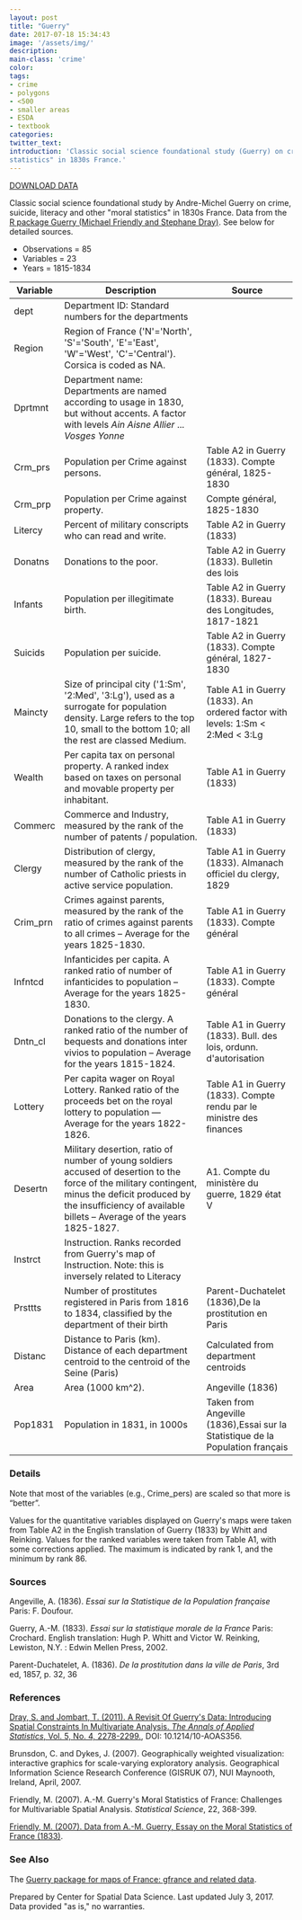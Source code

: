```yaml
---
layout: post
title: "Guerry"
date: 2017-07-18 15:34:43
image: '/assets/img/'
description:
main-class: 'crime'
color:
tags:
- crime
- polygons
- <500
- smaller areas
- ESDA
- textbook
categories:
twitter_text:
introduction: 'Classic social science foundational study (Guerry) on crime, suicide, literacy and other "moral
statistics" in 1830s France.'
---
```

<script>
  var map = L.map('map');
  L.tileLayer('https://api.tiles.mapbox.com/v4/{id}/{z}/{x}/{y}.png?access_token=pk.eyJ1IjoibWFwYm94IiwiYSI6ImNpejY4NXVycTA2emYycXBndHRqcmZ3N3gifQ.rJcFIG214AriISLbB6B5aw', { <!--this is the URL for the Guerry Geojson-->
		maxZoom: 18,
		attribution: 'Map data &copy; <a href="http://openstreetmap.org">OpenStreetMap</a> contributors, ' +
			'<a href="http://creativecommons.org/licenses/by-sa/2.0/">CC-BY-SA</a>, ' +
			'Imagery © <a href="http://mapbox.com">Mapbox</a>',
		id: 'mapbox.light'
	}).addTo(map);

  map.scrollWheelZoom.disable();
  map.touchZoom.disable();
  var enableMapInteraction = function () {
      map.scrollWheelZoom.enable();
      map.touchZoom.enable();
  }
  $('#map').on('click touch', enableMapInteraction);
$('#map').on('mouseout', function(){ map.scrollWheelZoom.disable();});

  var smallIcon = L.icon({
         iconUrl: 'http://www.hckrecruitment.nic.in/images/blue.png',
         iconSize: [16, 16], // size of the icon
         });

   function onEachFeature(feature, layer) {
     //console.log(feature);
     var txt = "";
     for (var fname in feature.properties) {
       txt += fname;
       txt += " : ";
       txt += feature.properties[fname];
       txt += "<br/>";
     }
     layer.bindPopup(txt);
   }


  // load GeoJSON from an external file
  // load GeoJSON from an external file
  $.getJSON("../data/Guerry.geojson",function(data){
    // add GeoJSON layer to the map once the file is loaded
    var json = L.geoJson(data, {
      pointToLayer: function(feature, latlng) {
        
        return L.marker(latlng, {
          icon: smallIcon
        });
      },
      onEachFeature: onEachFeature
    });
    json.addTo(map);
    map.fitBounds(json.getBounds());
  });

</script>

[DOWNLOAD DATA](../data/guerry.zip)

Classic social science foundational study by Andre-Michel Guerry on crime, suicide, literacy and other "moral
statistics" in 1830s France. Data from the [R package Guerry (Michael Friendly and Stephane Dray)](https://www.rdocumentation.org/packages/Guerry/versions/1.6-1). See below for detailed sources.


* Observations = 85
* Variables = 23
* Years = 1815-1834


|**Variable**|**Description**|**Source**|
|---|---|---|
|dept	|Department ID: Standard numbers for the departments| |	
|Region	|   Region of France ('N'='North', 'S'='South', 'E'='East', 'W'='West', 'C'='Central').  Corsica is coded as NA.	| |
|Dprtmnt|	Department name: Departments are named according to usage in 1830, but without accents. A factor with levels *Ain* *Aisne* *Allier* ... *Vosges Yonne*| |	
|Crm_prs|	Population per Crime against persons.|	Table A2 in Guerry (1833). Compte général, 1825-1830|
|Crm_prp|	Population per Crime against property.	|Compte général, 1825-1830|
|Litercy	|Percent of military conscripts who can read and write.|	Table A2 in Guerry (1833)|
|Donatns|	Donations to the poor.|	Table A2 in Guerry (1833). Bulletin des lois|
|Infants|	Population per illegitimate birth.|	Table A2 in Guerry (1833). Bureau des Longitudes, 1817-1821|
|Suicids|	Population per suicide.	| Table A2 in Guerry (1833). Compte général, 1827-1830|
|Maincty|	Size of principal city ('1:Sm', '2:Med', '3:Lg'), used as a surrogate for population density. Large refers to the top 10, small to the bottom 10; all the rest are classed Medium.	|Table A1 in Guerry (1833). An ordered factor with levels: 1:Sm < 2:Med < 3:Lg|
|Wealth	|   Per capita tax on personal property. A ranked index based on taxes on personal and movable property per inhabitant.|	Table A1 in Guerry (1833)|
|Commerc|	Commerce and Industry, measured by the rank of the number of patents / population.	|Table A1 in Guerry (1833)|
|Clergy	|   Distribution of clergy, measured by the rank of the number of Catholic priests in active service population.	|Table A1 in Guerry (1833). Almanach officiel du clergy, 1829|
|Crim_prn	|Crimes against parents, measured by the rank of the ratio of crimes against parents to all crimes – Average for the years 1825-1830.|	Table A1 in Guerry (1833). Compte général|
|Infntcd	|Infanticides per capita. A ranked ratio of number of infanticides to population – Average for the years 1825-1830.	| Table A1 in Guerry (1833). Compte général|
|Dntn_cl|	Donations to the clergy. A ranked ratio of the number of bequests and donations inter vivios to population – Average for the years 1815-1824.	|Table A1 in Guerry (1833). Bull. des lois, ordunn. d'autorisation|
|Lottery|	Per capita wager on Royal Lottery. Ranked ratio of the proceeds bet on the royal lottery to population — Average for the years 1822-1826.	|Table A1 in Guerry (1833). Compte rendu par le ministre des finances|
|Desertn|	Military desertion, ratio of number of young soldiers accused of desertion to the force of the military contingent, minus the deficit produced by the insufficiency of available billets – Average of the years 1825-1827.|	A1. Compte du ministère du guerre, 1829 état V|
|Instrct	|Instruction. Ranks recorded from Guerry's map of Instruction. Note: this is inversely related to Literacy | |	
|Prsttts	|Number of prostitutes registered in Paris from 1816 to 1834, classified by the department of their birth |	Parent-Duchatelet (1836),De la prostitution en Paris |
|Distanc|	Distance to Paris (km). Distance of each department centroid to the centroid of the Seine (Paris)	|Calculated from department centroids|
|Area	|   Area (1000 km^2).	|Angeville (1836)|
|Pop1831	|Population in 1831, in 1000s|	Taken from Angeville (1836),Essai sur la Statistique de la Population français|


### **Details**

Note that most of the variables (e.g., Crime\_pers) are scaled so that more is “better”.

Values for the quantitative variables displayed on Guerry's maps were taken from Table A2 in the English translation of Guerry (1833) by Whitt and Reinking. Values for the ranked variables were taken from Table A1, with some corrections applied. The maximum is indicated by rank 1, and the minimum by rank 86.

### **Sources**

Angeville, A. (1836). *Essai sur la Statistique de la Population française* Paris: F. Doufour.

Guerry, A.-M. (1833). *Essai sur la statistique morale de la France* Paris: Crochard. English translation: Hugh P. Whitt and Victor W. Reinking, Lewiston, N.Y. : Edwin Mellen Press, 2002.

Parent-Duchatelet, A. (1836). *De la prostitution dans la ville de Paris*, 3rd ed, 1857, p. 32, 36

### **References**

[Dray, S. and Jombart, T. (2011). A Revisit Of Guerry's Data: Introducing Spatial Constraints In Multivariate Analysis. *The Annals of Applied Statistics*, Vol. 5, No. 4, 2278-2299.](http://arxiv.org/pdf/1202.6485.pdf), DOI: 10.1214/10-AOAS356.

Brunsdon, C. and Dykes, J. (2007). Geographically weighted visualization: interactive graphics for scale-varying exploratory analysis. Geographical Information Science Research Conference (GISRUK 07), NUI Maynooth, Ireland, April, 2007.

Friendly, M. (2007). A.-M. Guerry's Moral Statistics of France: Challenges for Multivariable Spatial Analysis. *Statistical Science*, 22, 368-399.

[Friendly, M. (2007). Data from A.-M. Guerry, Essay on the Moral Statistics of France (1833)](http://datavis.ca/gallery/guerry/guerrydat.html).

### **See Also**

The [Guerry package for maps of France: gfrance and related data](https://www.rdocumentation.org/packages/Guerry/versions/1.6-1).

Prepared by Center for Spatial Data Science. Last updated July 3, 2017.
Data provided "as is," no warranties.
